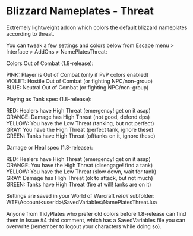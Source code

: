 # Blizzard Nameplates - Threat
Extremely lightweight addon which colors the default blizzard nameplates according to threat.

You can tweak a few settings and colors below from Escape menu > Interface > AddOns > NamePlatesThreat:

Colors Out of Combat (1.8-release):

PINK: Player is Out of Combat (only if PvP colors enabled)  
VIOLET: Hostile Out of Combat (or fighting NPC/non-group)  
BLUE: Neutral Out of Combat (or fighting NPC/non-group)  

Playing as Tank spec (1.8-release):

RED: Healers have High Threat (emergency! get on it asap)  
ORANGE: Damage has High Threat (not good, defend dps)  
YELLOW: You have the Low Threat (tanking, but not perfect)  
GRAY: You have the High Threat (perfect tank, ignore these)  
GREEN: Tanks have High Threat (offtanks on it, ignore these)  

Damage or Heal spec (1.8-release):

RED: Healers have High Threat (emergency! get on it asap)  
ORANGE: You have the High Threat (disengage! find a tank)  
YELLOW: You have the Low Threat (slow down, wait for tank)  
GRAY: Damage has High Threat (ok to attack, but not much)  
GREEN: Tanks have High Threat (fire at will! tanks are on it)  

Settings are saved in your World of Warcraft _retail_ subfolder:  
WTF\Account\<userid>\SavedVariables\NamePlatesThreat.lua

Anyone from TidyPlates who prefer old colors before 1.8-release can find them in Issue #4 third comment, which has a SavedVariables file you can overwrite (remember to logout your characters while doing so).
